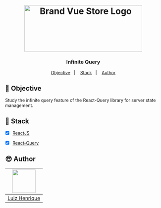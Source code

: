 <h1 align="center">
    <img alt="Brand Vue Store Logo" width="380" height="150" src="https://user-images.githubusercontent.com/58401291/198855088-c6e57678-da1d-4a0c-9da4-2527ba0838f6.png" />
    <br>
</h1>

<h3 align="center">
Infinite Query
</h3>


<p align="center">
   <a href="#dart-objective">Objective</a>&nbsp;&nbsp;&nbsp;|&nbsp;&nbsp;&nbsp;
  <a href="#wrench-stack">Stack</a>&nbsp;&nbsp;&nbsp;|&nbsp;&nbsp;&nbsp;
  <a href="#sunglasses-author">Author</a>
</p>


## :dart: Objective

<p>
   Study the infinite query feature of the React-Query library for server state management.
</p>

## :wrench: Stack

-   [x] [ReactJS](https://reactjs.org/docs/getting-started.html)
-   [x] [React-Query](https://react-query-v3.tanstack.com/)




## :sunglasses: Author

| [<img src="https://avatars.githubusercontent.com/u/58401291?v=4" width="75px;"/>][1] |
| :-------------------------------------------------------------------: |
|                         [Luiz Henrique][1]                          |

[1]: https://github.com/MogLuiz
